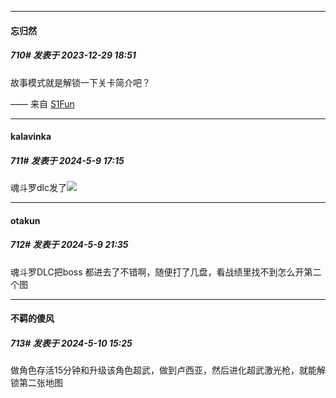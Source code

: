 
*****

####  忘归然  
##### 710#       发表于 2023-12-29 18:51

故事模式就是解锁一下关卡简介吧？

—— 来自 [S1Fun](https://s1fun.koalcat.com)

*****

####  kalavinka  
##### 711#       发表于 2024-5-9 17:15

魂斗罗dlc发了<img src="https://static.saraba1st.com/image/smiley/face2017/074.png" referrerpolicy="no-referrer">


*****

####  otakun  
##### 712#       发表于 2024-5-9 21:35

魂斗罗DLC把boss 都进去了不错啊，随便打了几盘，看战绩里找不到怎么开第二个图


*****

####  不羁的傻风  
##### 713#       发表于 2024-5-10 15:25

做角色存活15分钟和升级该角色超武，做到卢西亚，然后进化超武激光枪，就能解锁第二张地图

